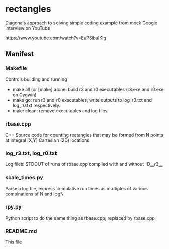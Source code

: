 # rectangles
Diagonals approach to solving simple coding example from mock Google interview on YouTube

https://www.youtube.com/watch?v=EuPSibuIKIg

## Manifest

### Makefile
Controls building and running
- make all (or [make] alone:  build r3 and r0 executables (r3.exe and r0.exe on Cygwin)
- make go:  run r3 and r0 executables; write outputs to log_r3.txt and log_r0.txt respectively.
- make clean:  remove executables and log files

### rbase.cpp
C++ Source code for counting rectangles that may be formed from N points at integral [X,Y] Cartesian (2D) locations

### log_r3.txt, log_r0.txt
Log files:  STDOUT of runs of rbase.cpp compiled with and without -D__r3__

### scale_times.py
Parse a log file, express cumulative run times as multiples of various combinations of N and logN

### rpy.py
Python script to do the same thing as rbase.cpp; replaced by rbase.cpp

### README.md
This file

